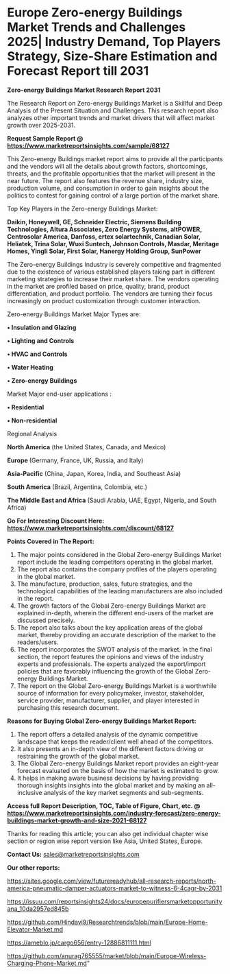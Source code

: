 # Europe Zero-energy Buildings Market Trends and Challenges 2025| Industry Demand, Top Players Strategy, Size-Share Estimation and Forecast Report till 2031

<strong>Zero-energy Buildings Market Research Report 2031</strong>

The Research Report on Zero-energy Buildings Market is a Skillful and Deep Analysis of the Present Situation and Challenges. This research report also analyzes other important trends and market drivers that will affect market growth over 2025-2031.

<strong>Request Sample Report @ <a href=https://www.marketreportsinsights.com/sample/68127>https://www.marketreportsinsights.com/sample/68127</a></strong>

This Zero-energy Buildings market report aims to provide all the participants and the vendors will all the details about growth factors, shortcomings, threats, and the profitable opportunities that the market will present in the near future. The report also features the revenue share, industry size, production volume, and consumption in order to gain insights about the politics to contest for gaining control of a large portion of the market share.

Top Key Players in the Zero-energy Buildings Market:

<strong>Daikin, Honeywell, GE, Schneider Electric, Siemens Building Technologies, Altura Associates, Zero Energy Systems, altPOWER, Centrosolar America, Danfoss, ertex solartechnik, Canadian Solar, Heliatek, Trina Solar, Wuxi Suntech, Johnson Controls, Masdar, Meritage Homes, Yingli Solar, First Solar, Hanergy Holding Group, SunPower</strong>

The Zero-energy Buildings Industry is severely competitive and fragmented due to the existence of various established players taking part in different marketing strategies to increase their market share. The vendors operating in the market are profiled based on price, quality, brand, product differentiation, and product portfolio. The vendors are turning their focus increasingly on product customization through customer interaction.

Zero-energy Buildings Market Major Types are:

<strong>• Insulation and Glazing

• Lighting and Controls

• HVAC and Controls

• Water Heating

• Zero-energy Buildings</strong>

Market Major end-user applications :

<strong>• Residential

• Non-residential</strong>

Regional Analysis

</u><strong><b>North America</b></strong> (the United States, Canada, and Mexico)

<strong><b>Europe </b></strong>(Germany, France, UK, Russia, and Italy)

<strong><b>Asia-Pacific</b></strong> (China, Japan, Korea, India, and Southeast Asia)

<strong><b>South America</b></strong> (Brazil, Argentina, Colombia, etc.)

<strong><b>The Middle East and Africa</b></strong> (Saudi Arabia, UAE, Egypt, Nigeria, and South Africa)

<strong>Go For Interesting Discount Here: <a href=https://www.marketreportsinsights.com/discount/68127>https://www.marketreportsinsights.com/discount/68127</a></strong>

<strong>Points Covered in The Report:</strong>
<ol>
  <li>The major points considered in the Global Zero-energy Buildings Market report include the leading competitors operating in the global market.</li>
  <li>The report also contains the company profiles of the players operating in the global market.</li>
  <li>The manufacture, production, sales, future strategies, and the technological capabilities of the leading manufacturers are also included in the report.</li>
  <li>The growth factors of the Global Zero-energy Buildings Market are explained in-depth, wherein the different end-users of the market are discussed precisely.</li>
  <li>The report also talks about the key application areas of the global market, thereby providing an accurate description of the market to the readers/users.</li>
  <li>The report incorporates the SWOT analysis of the market. In the final section, the report features the opinions and views of the industry experts and professionals. The experts analyzed the export/import policies that are favorably influencing the growth of the Global Zero-energy Buildings Market.</li>
  <li>The report on the Global Zero-energy Buildings Market is a worthwhile source of information for every policymaker, investor, stakeholder, service provider, manufacturer, supplier, and player interested in purchasing this research document.</li>
</ol>
<strong>Reasons for Buying Global Zero-energy Buildings Market Report:</strong>

<ol>
  <li>The report offers a detailed analysis of the dynamic competitive landscape that keeps the reader/client well ahead of the competitors.</li>
  <li>It also presents an in-depth view of the different factors driving or restraining the growth of the global market.</li>
  <li>The Global Zero-energy Buildings Market report provides an eight-year forecast evaluated on the basis of how the market is estimated to grow.</li>
  <li>It helps in making aware business decisions by having providing thorough insights insights into the global market and by making an all-inclusive analysis of the key market segments and sub-segments.</li>
</ol>
<strong>Access full Report Description, TOC, Table of Figure, Chart, etc. @ <a href=https://www.marketreportsinsights.com/industry-forecast/zero-energy-buildings-market-growth-and-size-2021-68127>https://www.marketreportsinsights.com/industry-forecast/zero-energy-buildings-market-growth-and-size-2021-68127</a></strong>


Thanks for reading this article; you can also get individual chapter wise section or region wise report version like Asia, United States, Europe.

<strong>Contact Us:</strong>
sales@marketreportsinsights.com

<strong>Our other reports:</strong>

<a href=https://sites.google.com/view/futurereadyhub/all-research-reports/north-america-pneumatic-damper-actuators-market-to-witness-6-4cagr-by-2031>https://sites.google.com/view/futurereadyhub/all-research-reports/north-america-pneumatic-damper-actuators-market-to-witness-6-4cagr-by-2031</a>

<a href=https://issuu.com/reportsinsights24/docs/europepurifiersmarketopportunityana_10da2957ed845b>https://issuu.com/reportsinsights24/docs/europepurifiersmarketopportunityana_10da2957ed845b</a>

<a href=https://github.com/Hindavi9/Researchtrends/blob/main/Europe-Home-Elevator-Market.md>https://github.com/Hindavi9/Researchtrends/blob/main/Europe-Home-Elevator-Market.md</a>

<a href=https://ameblo.jp/cargo656/entry-12886811111.html>https://ameblo.jp/cargo656/entry-12886811111.html</a>

<a href=https://github.com/anurag765555/market/blob/main/Europe-Wireless-Charging-Phone-Market.md>https://github.com/anurag765555/market/blob/main/Europe-Wireless-Charging-Phone-Market.md</a>"
